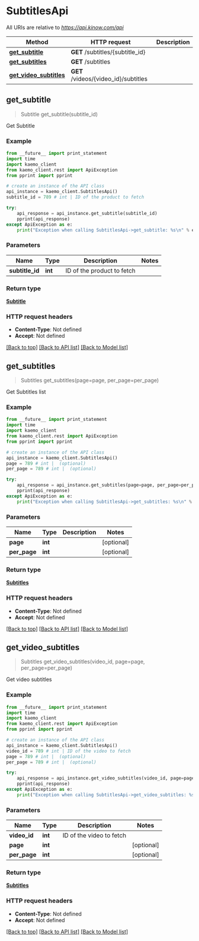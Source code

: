 # SubtitlesApi

All URIs are relative to *https://api.kinow.com/api*

Method | HTTP request | Description
------------- | ------------- | -------------
[**get_subtitle**](#get_subtitle) | **GET** /subtitles/{subtitle_id} | 
[**get_subtitles**](#get_subtitles) | **GET** /subtitles | 
[**get_video_subtitles**](#get_video_subtitles) | **GET** /videos/{video_id}/subtitles | 


## **get_subtitle**
> Subtitle get_subtitle(subtitle_id)



Get Subtitle

### Example 
```python
from __future__ import print_statement
import time
import kaemo_client
from kaemo_client.rest import ApiException
from pprint import pprint

# create an instance of the API class
api_instance = kaemo_client.SubtitlesApi()
subtitle_id = 789 # int | ID of the product to fetch

try: 
    api_response = api_instance.get_subtitle(subtitle_id)
    pprint(api_response)
except ApiException as e:
    print("Exception when calling SubtitlesApi->get_subtitle: %s\n" % e)
```

### Parameters

Name | Type | Description  | Notes
------------- | ------------- | ------------- | -------------
 **subtitle_id** | **int**| ID of the product to fetch | 

### Return type

[**Subtitle**](#Subtitle)

### HTTP request headers

 - **Content-Type**: Not defined
 - **Accept**: Not defined

[[Back to top]](#) [[Back to API list]](#documentation-for-api-endpoints) [[Back to Model list]](#documentation-for-models)

## **get_subtitles**
> Subtitles get_subtitles(page=page, per_page=per_page)



Get Subtitles list

### Example 
```python
from __future__ import print_statement
import time
import kaemo_client
from kaemo_client.rest import ApiException
from pprint import pprint

# create an instance of the API class
api_instance = kaemo_client.SubtitlesApi()
page = 789 # int |  (optional)
per_page = 789 # int |  (optional)

try: 
    api_response = api_instance.get_subtitles(page=page, per_page=per_page)
    pprint(api_response)
except ApiException as e:
    print("Exception when calling SubtitlesApi->get_subtitles: %s\n" % e)
```

### Parameters

Name | Type | Description  | Notes
------------- | ------------- | ------------- | -------------
 **page** | **int**|  | [optional] 
 **per_page** | **int**|  | [optional] 

### Return type

[**Subtitles**](#Subtitles)

### HTTP request headers

 - **Content-Type**: Not defined
 - **Accept**: Not defined

[[Back to top]](#) [[Back to API list]](#documentation-for-api-endpoints) [[Back to Model list]](#documentation-for-models)

## **get_video_subtitles**
> Subtitles get_video_subtitles(video_id, page=page, per_page=per_page)



Get video subtitles

### Example 
```python
from __future__ import print_statement
import time
import kaemo_client
from kaemo_client.rest import ApiException
from pprint import pprint

# create an instance of the API class
api_instance = kaemo_client.SubtitlesApi()
video_id = 789 # int | ID of the video to fetch
page = 789 # int |  (optional)
per_page = 789 # int |  (optional)

try: 
    api_response = api_instance.get_video_subtitles(video_id, page=page, per_page=per_page)
    pprint(api_response)
except ApiException as e:
    print("Exception when calling SubtitlesApi->get_video_subtitles: %s\n" % e)
```

### Parameters

Name | Type | Description  | Notes
------------- | ------------- | ------------- | -------------
 **video_id** | **int**| ID of the video to fetch | 
 **page** | **int**|  | [optional] 
 **per_page** | **int**|  | [optional] 

### Return type

[**Subtitles**](#Subtitles)

### HTTP request headers

 - **Content-Type**: Not defined
 - **Accept**: Not defined

[[Back to top]](#) [[Back to API list]](#documentation-for-api-endpoints) [[Back to Model list]](#documentation-for-models)

